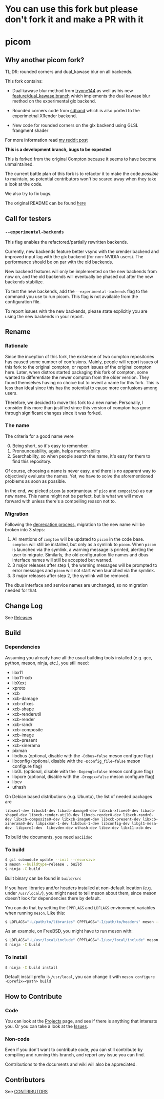 # You can use this fork but please don't fork it and make a PR with it

picom
=======

## Why another picom fork?

TL;DR: rounded corners and dual_kawase blur on all backends.

This fork contains:

- Dual kawase blur method from [tryone144](https://github.com/tryone144/compton) as well as his new [feature/dual_kawase branch](https://github.com/tryone144/compton/tree/feature/dual_kawase) which implements the dual kawase blur method on the experimental glx backend.

- Rounded corners code from [sdhand](https://github.com/sdhand/picom) which is also ported to the experimetnal XRender backend.

- New code for rounded corners on the glx backend using GLSL frangment shader

For more information read [my reddit post](https://www.reddit.com/r/unixporn/comments/fs8trg/oc_comptonpicom_fork_with_both_tryone144s_dual/)


**This is a development branch, bugs to be expected**

This is forked from the original Compton because it seems to have become unmaintained.

The current battle plan of this fork is to refactor it to make the code _possible_ to maintain, so potential contributors won't be scared away when they take a look at the code.

We also try to fix bugs.

The original README can be found [here](README_orig.md)

## Call for testers

### `--experimental-backends`

This flag enables the refactored/partially rewritten backends.

Currently, new backends feature better vsync with the xrender backend and improved input lag with the glx backend (for non-NVIDIA users). The performance should be on par with the old backends.

New backend features will only be implemented on the new backends from now on, and the old backends will eventually be phased out after the new backends stabilize.

To test the new backends, add the `--experimental-backends` flag to the command you use to run picom. This flag is not available from the configuration file.

To report issues with the new backends, please state explicitly you are using the new backends in your report.

## Rename

### Rationale

Since the inception of this fork, the existence of two compton repositories has caused some number of confusions. Mainly, people will report issues of this fork to the original compton, or report issues of the original compton here. Later, when distros started packaging this fork of compton, some wanted to differentiate the newer compton from the older version. They found themselves having no choice but to invent a name for this fork. This is less than ideal since this has the potential to cause more confusions among users.

Therefore, we decided to move this fork to a new name. Personally, I consider this more than justified since this version of compton has gone through significant changes since it was forked.

### The name

The criteria for a good name were

0. Being short, so it's easy to remember.
1. Pronounceability, again, helps memorability
2. Searchability, so when people search the name, it's easy for them to find this repository.

Of course, choosing a name is never easy, and there is no apparent way to objectively evaluate the names. Yet, we have to solve the aforementioned problems as soon as possible.

In the end, we picked `picom` (a portmanteau of `pico` and `composite`) as our new name. This name might not be perfect, but is what we will move forward with unless there's a compelling reason not to.

### Migration

Following the [deprecation process](https://github.com/yshui/picom/issues/114), migration to the new name will be broken into 3 steps:

1. All mentions of `compton` will be updated to `picom` in the code base. `compton` will still be installed, but only as a symlink to `picom`. When `picom` is launched via the symlink, a warning message is printed, alerting the user to migrate. Similarly, the old configuration file names and dbus interface names will still be accepted but warned.
2. 3 major releases after step 1, the warning messages will be prompted to error messages and `picom` will not start when launched via the symlink.
3. 3 major releases after step 2, the symlink will be removed.

The dbus interface and service names are unchanged, so no migration needed for that.

## Change Log

See [Releases](https://github.com/yshui/picom/releases)

## Build

### Dependencies

Assuming you already have all the usual building tools installed (e.g. gcc, python, meson, ninja, etc.), you still need:

* libx11
* libx11-xcb
* libXext
* xproto
* xcb
* xcb-damage
* xcb-xfixes
* xcb-shape
* xcb-renderutil
* xcb-render
* xcb-randr
* xcb-composite
* xcb-image
* xcb-present
* xcb-xinerama
* pixman
* libdbus (optional, disable with the `-Ddbus=false` meson configure flag)
* libconfig (optional, disable with the `-Dconfig_file=false` meson configure flag)
* libGL (optional, disable with the `-Dopengl=false` meson configure flag)
* libpcre (optional, disable with the `-Dregex=false` meson configure flag)
* libev
* uthash

On Debian based distributions (e.g. Ubuntu), the list of needed packages are

```
libxext-dev libxcb1-dev libxcb-damage0-dev libxcb-xfixes0-dev libxcb-shape0-dev libxcb-render-util0-dev libxcb-render0-dev libxcb-randr0-dev libxcb-composite0-dev libxcb-image0-dev libxcb-present-dev libxcb-xinerama0-dev libpixman-1-dev libdbus-1-dev libconfig-dev libgl1-mesa-dev  libpcre2-dev  libevdev-dev uthash-dev libev-dev libx11-xcb-dev
```

To build the documents, you need `asciidoc`

### To build

```bash
$ git submodule update --init --recursive
$ meson --buildtype=release . build
$ ninja -C build
```

Built binary can be found in `build/src`

If you have libraries and/or headers installed at non-default location (e.g. under `/usr/local/`), you might need to tell meson about them, since meson doesn't look for dependencies there by default.

You can do that by setting the `CPPFLAGS` and `LDFLAGS` environment variables when running `meson`. Like this:

```bash
$ LDFLAGS="-L/path/to/libraries" CPPFLAGS="-I/path/to/headers" meson --buildtype=release . build

```

As an example, on FreeBSD, you might have to run meson with:
```bash
$ LDFLAGS="-L/usr/local/include" CPPFLAGS="-I/usr/local/include" meson --buildtype=release . build
$ ninja -C build
```

### To install

``` bash
$ ninja -C build install
```

Default install prefix is `/usr/local`, you can change it with `meson configure -Dprefix=<path> build`

## How to Contribute

### Code

You can look at the [Projects](https://github.com/yshui/picom/projects) page, and see if there is anything that interests you. Or you can take a look at the [Issues](https://github.com/yshui/picom/issues).

### Non-code

Even if you don't want to contribute code, you can still contribute by compiling and running this branch, and report any issue you can find.

Contributions to the documents and wiki will also be appreciated.

## Contributors

See [CONTRIBUTORS](CONTRIBUTORS)
